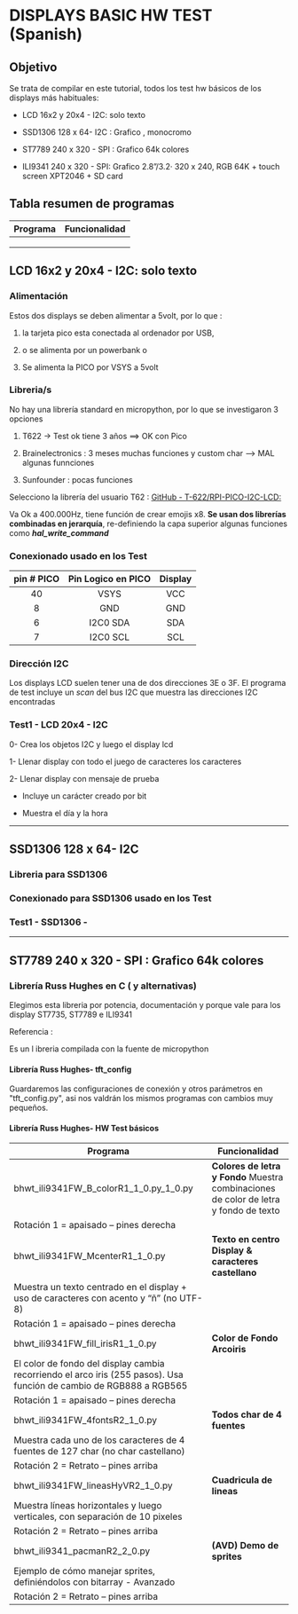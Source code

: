 # DISPLAYS BASIC HW TEST (Spanish)

## Objetivo

Se trata de compilar en este tutorial, todos los test hw básicos de los displays más habituales:

- LCD 16x2 y 20x4 - I2C: solo texto

- SSD1306 128 x 64- I2C : Grafico , monocromo

- ST7789 240 x 320 - SPI : Grafico 64k colores

- ILI9341 240 x 320 - SPI: Grafico 2.8”/3.2· 320 x 240, RGB 64K + touch screen XPT2046 + SD card

## Tabla resumen de programas

| Programa | Funcionalidad |
| -------- | ------------- |
|          |               |
|          |               |
|          |               |

## LCD 16x2 y 20x4 - I2C: solo texto

### Alimentación

Estos dos displays se deben alimentar a 5volt, por lo que :

1. la tarjeta pico esta conectada al ordenador por USB, 

2. o se alimenta por un powerbank o 

3. Se alimenta la PICO por VSYS a 5volt

### Libreria/s

No hay una librería standard en micropython, por lo que se investigaron 3 opciones 

1. T622 -> Test ok tiene 3 años ==> OK con Pico 

2. Brainelectronics : 3 meses muchas funciones y custom char —> MAL algunas funnciones

3. Sunfounder : pocas funciones

Selecciono la librería del usuario T62 : [GitHub - T-622/RPI-PICO-I2C-LCD: ](https://github.com/T-622/RPI-PICO-I2C-LCD)

Va Ok a 400.000Hz, tiene función de crear emojis x8. **Se usan dos librerías combinadas en jerarquía**, re-definiendo la capa superior algunas funciones como ***hal_write_command***

### Conexionado usado en los Test

| pin # PICO | Pin Logico en PICO | Display |
|:----------:|:------------------:|:-------:|
| 40         | VSYS               | VCC     |
| 8          | GND                | GND     |
| 6          | I2C0 SDA           | SDA     |
| 7          | I2C0 SCL           | SCL     |

### Dirección I2C

Los displays LCD suelen tener una de dos direcciones 3E o 3F. El programa de test incluye un *scan* del bus I2C que muestra las direcciones I2C encontradas

### Test1 - LCD 20x4 - I2C

0- Crea los objetos I2C y luego el display lcd

1- Llenar display con todo el juego de caracteres los caracteres

2- Llenar display con mensaje de prueba

- Incluye un carácter creado por bit

- Muestra el día y la hora

---

## SSD1306 128 x 64- I2C

### Libreria para SSD1306

### Conexionado para SSD1306 usado en los Test

### Test1 - SSD1306 -

---

## ST7789 240 x 320 - SPI : Grafico 64k colores

### Librería Russ Hughes en C ( y alternativas)

Elegimos esta libreria por potencia, documentación y porque vale para los display ST7735, ST7789 e ILI9341

Referencia :

Es un l ibreria compilada con la fuente de micropython

#### Librería Russ Hughes- tft_config

Guardaremos las configuraciones de conexión y otros parámetros en "tft_config.py", asi nos valdrán los mismos programas con cambios muy pequeños. 

#### 

#### Librería Russ Hughes- HW Test básicos

| Programa                                                                                                            | Funcionalidad                                                                         |
| ------------------------------------------------------------------------------------------------------------------- | ------------------------------------------------------------------------------------- |
| bhwt_ili9341FW_B_colorR1_1_0.py_1_0.py                                                                              | **Colores de letra y Fondo** Muestra combinaciones de color de letra y fondo de texto |
| Rotación 1 = apaisado – pines derecha                                                                               |                                                                                       |
| bhwt_ili9341FW_McenterR1_1_0.py                                                                                     | **Texto en centro Display & caracteres castellano**                                   |
| Muestra un texto centrado en el display + uso de caracteres con acento y “ñ” (no UTF-8)                             |                                                                                       |
| Rotación 1 = apaisado – pines derecha                                                                               |                                                                                       |
| bhwt_ili9341FW_fill_irisR1_1_0.py                                                                                   | **Color de Fondo Arcoiris**                                                           |
| El color de fondo del display cambia recorriendo el arco iris (255 pasos). Usa función de cambio de RGB888 a RGB565 |                                                                                       |
| Rotación 1 = apaisado – pines derecha                                                                               |                                                                                       |
| bhwt_ili9341FW_4fontsR2_1_0.py                                                                                      | **Todos char de 4 fuentes**                                                           |
| Muestra cada uno de los caracteres de 4 fuentes de 127 char (no char castellano)                                    |                                                                                       |
| Rotación 2 = Retrato – pines arriba                                                                                 |                                                                                       |
| bhwt_ili9341FW_lineasHyVR2_1_0.py                                                                                   | **Cuadricula de lineas**                                                              |
| Muestra líneas horizontales y luego verticales, con separación de 10 pixeles                                        |                                                                                       |
| Rotación 2 = Retrato – pines arriba                                                                                 |                                                                                       |
| bhwt_ili9341_pacmanR2_2_0.py                                                                                        | **(AVD) Demo de sprites**                                                             |
| Ejemplo de cómo manejar sprites, definiéndolos con bitarray - Avanzado                                              |                                                                                       |
| Rotación 2 = Retrato – pines arriba                                                                                 |                                                                                       |
